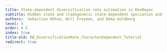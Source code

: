 ```yaml
---
title: State-dependent diversification rate estimation in RevBayes
subtitle: Hidden state and cladogenetic state-dependent speciation and extinction (HiSSE & ClaSSE) branching process
authors:  Sebastian Höhna, Will Freyman, and Emma Goldberg
level: 4
order: 6.5
index: true
title-old: RB_DiversificationRate_CharacterDependent_Tutorial
redirect: true
---
```




